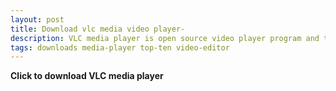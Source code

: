 ```yaml
---
layout: post
title: Download vlc media video player-
description: VLC media player is open source video player program and totaly free.
tags: downloads media-player top-ten video-editor
---
```


<p><strong>Click to download VLC media player</strong></p>
